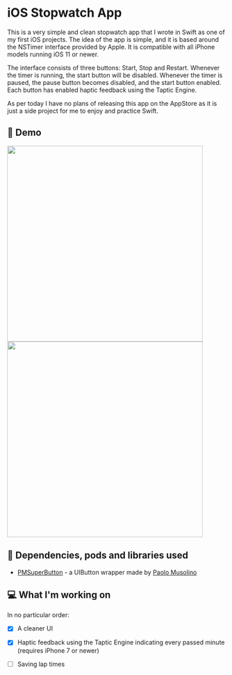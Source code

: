# iOS Stopwatch App

This is a very simple and  clean stopwatch app that I wrote in Swift as one of my first iOS projects. The idea of the app is simple, and it is based around the NSTimer interface provided by Apple. It is compatible with all iPhone models running iOS 11 or newer.

The interface consists of three buttons: Start, Stop and Restart. Whenever the timer is running, the start button will be disabled. Whenever the timer is paused, the pause button becomes disabled, and the start button enabled. Each button has enabled haptic feedback using the Taptic Engine.

As per today I have no plans of releasing this app on the AppStore as it is just a side project for me to enjoy and practice Swift.

## :calling: Demo 
<img src="https://i.imgur.com/WFTFWXb.jpg" height="450"/> <img src="https://j.gifs.com/NL12lv.gif" height="450"/>

## :open_file_folder: Dependencies, pods and libraries used
+ [PMSuperButton](https://github.com/pmusolino/PMSuperButton) - a UIButton wrapper made by [Paolo Musolino](https://github.com/pmusolino)

## :computer: What I'm working on
In no particular order:
- [x] A cleaner UI
- [x] Haptic feedback using the Taptic Engine indicating every passed minute (requires iPhone 7 or newer)
- [ ] Saving lap times 


